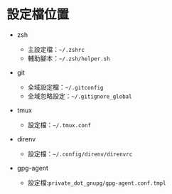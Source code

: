 # 設定檔位置

- zsh
  - 主設定檔：`~/.zshrc`
  - 輔助腳本：`~/.zsh/helper.sh`

- git
  - 全域設定檔：`~/.gitconfig`
  - 全域忽略設定：`~/.gitignore_global`

- tmux
  - 設定檔：`~/.tmux.conf`

- direnv
  - 設定檔：`~/.config/direnv/direnvrc`

- gpg-agent
  - 設定檔:`private_dot_gnupg/gpg-agent.conf.tmpl`